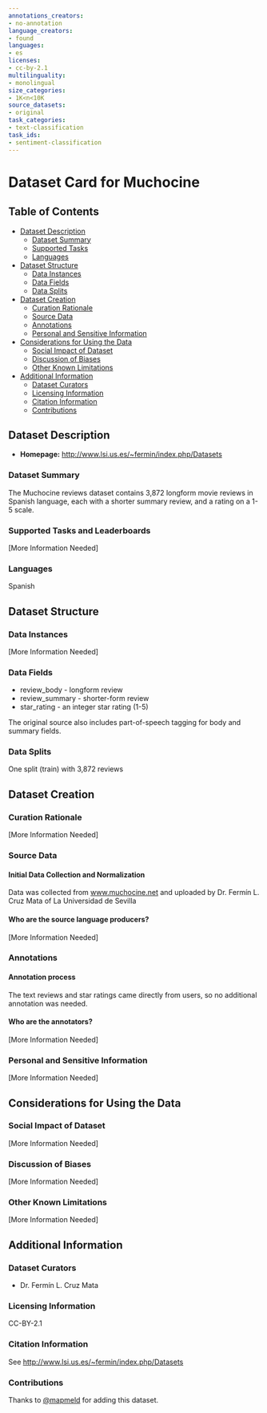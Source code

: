 ```yaml
---
annotations_creators:
- no-annotation
language_creators:
- found
languages:
- es
licenses:
- cc-by-2.1
multilinguality:
- monolingual
size_categories:
- 1K<n<10K
source_datasets:
- original
task_categories:
- text-classification
task_ids:
- sentiment-classification
---
```


# Dataset Card for Muchocine

## Table of Contents
- [Dataset Description](#dataset-description)
  - [Dataset Summary](#dataset-summary)
  - [Supported Tasks](#supported-tasks-and-leaderboards)
  - [Languages](#languages)
- [Dataset Structure](#dataset-structure)
  - [Data Instances](#data-instances)
  - [Data Fields](#data-fields)
  - [Data Splits](#data-splits)
- [Dataset Creation](#dataset-creation)
  - [Curation Rationale](#curation-rationale)
  - [Source Data](#source-data)
  - [Annotations](#annotations)
  - [Personal and Sensitive Information](#personal-and-sensitive-information)
- [Considerations for Using the Data](#considerations-for-using-the-data)
  - [Social Impact of Dataset](#social-impact-of-dataset)
  - [Discussion of Biases](#discussion-of-biases)
  - [Other Known Limitations](#other-known-limitations)
- [Additional Information](#additional-information)
  - [Dataset Curators](#dataset-curators)
  - [Licensing Information](#licensing-information)
  - [Citation Information](#citation-information)
  - [Contributions](#contributions)

## Dataset Description

- **Homepage:** http://www.lsi.us.es/~fermin/index.php/Datasets

### Dataset Summary

The Muchocine reviews dataset contains 3,872 longform movie reviews in Spanish language,
each with a shorter summary review, and a rating on a 1-5 scale.

### Supported Tasks and Leaderboards

[More Information Needed]

### Languages

Spanish

## Dataset Structure

### Data Instances

[More Information Needed]

### Data Fields

- review_body - longform review
- review_summary - shorter-form review
- star_rating - an integer star rating (1-5)

The original source also includes part-of-speech tagging for body and summary fields.

### Data Splits

One split (train) with 3,872 reviews

## Dataset Creation

### Curation Rationale

[More Information Needed]

### Source Data

#### Initial Data Collection and Normalization

Data was collected from www.muchocine.net and uploaded by Dr. Fermín L. Cruz Mata
of La Universidad de Sevilla

#### Who are the source language producers?

[More Information Needed]

### Annotations

#### Annotation process

The text reviews and star ratings came directly from users, so no additional annotation was needed.

#### Who are the annotators?

[More Information Needed]

### Personal and Sensitive Information

[More Information Needed]

## Considerations for Using the Data

### Social Impact of Dataset

[More Information Needed]

### Discussion of Biases

[More Information Needed]

### Other Known Limitations

[More Information Needed]

## Additional Information

### Dataset Curators

- Dr. Fermín L. Cruz Mata

### Licensing Information

CC-BY-2.1

### Citation Information

See http://www.lsi.us.es/~fermin/index.php/Datasets

### Contributions

Thanks to [@mapmeld](https://github.com/mapmeld) for adding this dataset.